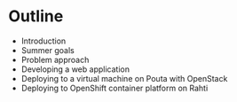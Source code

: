 # Outline
- Introduction
- Summer goals
- Problem approach
- Developing a web application
- Deploying to a virtual machine on Pouta with OpenStack
- Deploying to OpenShift container platform on Rahti
